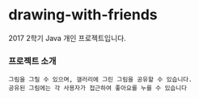 # drawing-with-friends
2017 2학기 Java 개인 프로젝트입니다.

### 프로젝트 소개
```
그림을 그릴 수 있으며, 갤러리에 그린 그림을 공유할 수 있습니다.  
공유된 그림에는 각 사용자가 접근하여 좋아요를 누를 수 있습니다
```